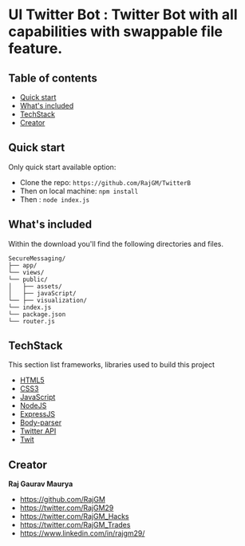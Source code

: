 # UI Twitter Bot : Twitter Bot with all capabilities with swappable file feature. 

## Table of contents

- [Quick start](#quick-start)
- [What's included](#whats-included)
- [TechStack](#TechStack)
- [Creator](#creator)

## Quick start

Only quick start available option:

- Clone the repo: `https://github.com/RajGM/TwitterB`
- Then on local machine: `npm install`
- Then : `node index.js`

## What's included

Within the download you'll find the following directories and files.

```text
SecureMessaging/
├── app/
└── views/
└── public/
│   ├── assets/
│   ├── javaScript/
└── ├── visualization/
└── index.js
└── package.json
└── router.js
```

## TechStack
This section list frameworks, libraries used to build this project 

* [HTML5](https://html5.org/)
* [CSS3](https://www.w3.org/Style/CSS/Overview.en.html)
* [JavaScript](https://www.javascript.com/)
* [NodeJS](https://nodejs.org/en/)
* [ExpressJS](https://expressjs.com/)
* [Body-parser](https://www.npmjs.com/package/body-parser)
* [Twitter API](https://developer.twitter.com/en/docs/twitter-api)
* [Twit](https://www.npmjs.com/package/twit)


## Creator

**Raj Gaurav Maurya**

- <https://github.com/RajGM>
- <https://twitter.com/RajGM29>
- <https://twitter.com/RajGM_Hacks>
- <https://twitter.com/RajGM_Trades>
- <https://www.linkedin.com/in/rajgm29/>